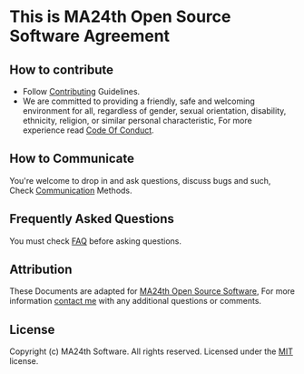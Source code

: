 This is MA24th Open Source Software Agreement
=============================================

## How to contribute
- Follow [Contributing](https://github.com/MA24th/MA24th/blob/main/OpenSource/Software/CONTRIBUTING.md) Guidelines.
- We are committed to providing a friendly, safe and welcoming environment for all, regardless of gender, sexual orientation, disability, ethnicity, religion, or similar personal characteristic, For more experience read [Code Of Conduct](https://github.com/MA24th/MA24th/blob/main/OpenSource/Software/CODE_OF_CONDUCT.md).


## How to Communicate
You're welcome to drop in and ask questions, 
discuss bugs and such, Check [Communication](https://github.com/MA24th/MA24th/blob/main/OpenSource/Software/COMMUNICATION.md) Methods.


## Frequently Asked Questions
You must check [FAQ](https://github.com/MA24th/MA24th/blob/main/OpenSource/Software/FAQ.md) before asking questions.


## Attribution
These Documents are adapted for [MA24th Open Source Software](https://github.com/MA24th/MA24th/blob/main/OpenSource/Software/),
For more information [contact me](mailto:ma24th@yahoo.com) with any additional questions or comments.


## License
Copyright (c) MA24th Software. All rights reserved.
Licensed under the [MIT](https://github.com/MA24th/MA24th/blob/main/LICENSE) license.
